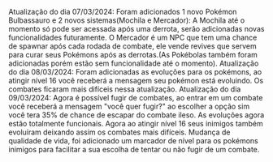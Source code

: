 Atualização do dia 07/03/2024:
Foram adicionados 1 novo Pokémon Bulbassauro e 2 novos sistemas(Mochila e Mercador):
A Mochila até o momento só pode ser acessada após uma derrota, serão adicionadas novas funcionalidades futuramente.
O Mercador é um NPC que tem uma chance de spawnar após cada rodada de combate, ele vende revives que servem para curar seus Pokémons após as derrotas.(As Pokébolas também foram adicionadas porém estão sem funcionalidade até o momento).
Atualização do dia 08/03/2024:
Foram adicionadas as evoluções para os pokémons, ao atingir nível 16 você receberá a mensagem seu pokémon está evoluindo.
Os combates ficaram mais difíceis nessa atualização.
Atualização do dia 09/03/2024:
Agora é possível fugir de combates, ao entrar em um combate você receberá a mensagem "você quer fugir?" ao escolher a opção sim você tera 35% de chance de escapar do combate ileso.
As evoluções agora estão totalmente funcionais. Agora ao atingir nível 16 seus inimigos também evoluíram deixando assim os combates mais difíceis.
Mudança de qualidade de vida, foi adicionado um marcador de nível para os pokémons inimigos para facilitar a sua escolha de tentar ou não fugir de um combate.
